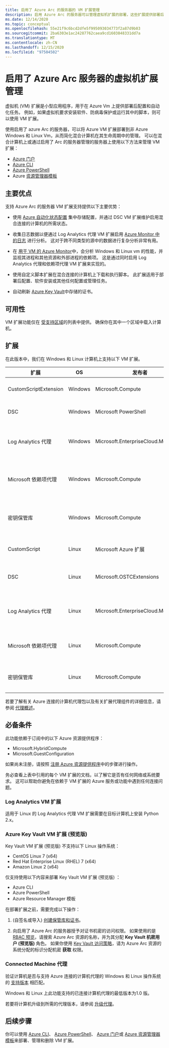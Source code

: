```yaml
---
title: 启用了 Azure Arc 的服务器的 VM 扩展管理
description: 启用 Azure Arc 的服务器可以管理虚拟机扩展的部署，这些扩展提供部署后配置和自动化任务和非 Azure Vm。
ms.date: 12/14/2020
ms.topic: conceptual
ms.openlocfilehash: 55e21f9c6bcd2dfe5f995093034773f2a87d9b03
ms.sourcegitcommit: 2ba6303e1ac24287762caea9cd1603848331dd7a
ms.translationtype: MT
ms.contentlocale: zh-CN
ms.lasthandoff: 12/15/2020
ms.locfileid: "97504502"
---
```

# <a name="virtual-machine-extension-management-with-azure-arc-enabled-servers"></a>启用了 Azure Arc 服务器的虚拟机扩展管理

虚拟机 (VM) 扩展是小型应用程序，用于在 Azure Vm 上提供部署后配置和自动化任务。 例如，如果虚拟机要求安装软件、防病毒保护或运行其中的脚本，则可以使用 VM 扩展。

使用启用了 azure Arc 的服务器，可以将 Azure VM 扩展部署到非 Azure Windows 和 Linux Vm，从而简化混合计算机在其生命周期中的管理。 可以在混合计算机上或通过启用了 Arc 的服务器管理的服务器上使用以下方法来管理 VM 扩展：

- [Azure 门户](manage-vm-extensions-portal.md)
- [Azure CLI](manage-vm-extensions-cli.md)
- [Azure PowerShell](manage-vm-extensions-powershell.md)
- Azure [资源管理器模板](manage-vm-extensions-template.md)

## <a name="key-benefits"></a>主要优点

支持 Azure Arc 的服务器 VM 扩展支持提供以下主要优势：

- 使用 [Azure 自动化状态配置](../../automation/automation-dsc-overview.md) 集中存储配置，并通过 DSC VM 扩展维护启用混合连接的计算机的所需状态。

- 收集日志数据以便通过 Log Analytics 代理 VM 扩展启用 [Azure Monitor 中的日志](../../azure-monitor/platform/data-platform-logs.md) 进行分析。 这对于跨不同类型的源中的数据进行复杂分析非常有用。

- 在 [用于 VM 的 Azure Monitor](../../azure-monitor/insights/vminsights-overview.md)中，会分析 Windows 和 Linux vm 的性能，并监视其进程和其他资源和外部进程的依赖项。 这是通过同时启用 Log Analytics 代理和依赖项代理 VM 扩展来实现的。

- 使用自定义脚本扩展在混合连接的计算机上下载和执行脚本。 此扩展适用于部署后配置、软件安装或其他任何配置或管理任务。

- 自动刷新 [Azure Key Vault](../../key-vault/general/overview.md)中存储的证书。

## <a name="availability"></a>可用性

VM 扩展功能仅在 [受支持区域](overview.md#supported-regions)的列表中提供。 确保你在其中一个区域中载入计算机。

## <a name="extensions"></a>扩展

在此版本中，我们在 Windows 和 Linux 计算机上支持以下 VM 扩展。

|扩展 |OS |发布者 |其他信息 |
|----------|---|----------|-----------------------|
|CustomScriptExtension |Windows |Microsoft.Compute |[Windows 自定义脚本扩展](../../virtual-machines/extensions/custom-script-windows.md)|
|DSC |Windows |Microsoft PowerShell|[Windows PowerShell DSC 扩展](../../virtual-machines/extensions/dsc-windows.md)|
|Log Analytics 代理 |Windows |Microsoft.EnterpriseCloud.Monitoring |[适用于 Windows 的 Log Analytics VM 扩展](../../virtual-machines/extensions/oms-windows.md)|
|Microsoft 依赖项代理 | Windows |Microsoft.Compute | [适用于 Windows 的依赖关系代理虚拟机扩展](../../virtual-machines/extensions/agent-dependency-windows.md)|
|密钥保管库 | Windows | Microsoft.Compute | [适用于 Windows 的 Key Vault 虚拟机扩展](../../virtual-machines/extensions/key-vault-windows.md) |
|CustomScript|Linux |Microsoft Azure 扩展 |[Linux 自定义脚本扩展版本2](../../virtual-machines/extensions/custom-script-linux.md) |
|DSC |Linux |Microsoft.OSTCExtensions |[适用于 Linux 的 PowerShell DSC 扩展](../../virtual-machines/extensions/dsc-linux.md) |
|Log Analytics 代理 |Linux |Microsoft.EnterpriseCloud.Monitoring |[适用于 Linux 的 Log Analytics VM 扩展](../../virtual-machines/extensions/oms-linux.md) |
|Microsoft 依赖项代理 | Linux |Microsoft.Compute | [适用于 Linux 的依赖关系代理虚拟机扩展](../../virtual-machines/extensions/agent-dependency-linux.md) |
|密钥保管库 | Linux | Microsoft.Compute | [适用于 Linux 的 Key Vault 虚拟机扩展](../../virtual-machines/extensions/key-vault-linux.md) |

若要了解有关 Azure 连接的计算机代理包以及有关扩展代理组件的详细信息，请参阅 [代理概述](agent-overview.md#agent-component-details)。

## <a name="prerequisites"></a>必备条件

此功能依赖于订阅中的以下 Azure 资源提供程序：

- Microsoft.HybridCompute
- Microsoft.GuestConfiguration

如果尚未注册，请按照 [注册 Azure 资源提供程序](agent-overview.md#register-azure-resource-providers)中的步骤进行操作。

务必查看上表中引用的每个 VM 扩展的文档，以了解它是否有任何网络或系统要求。 这可以帮助你避免在依赖于 VM 扩展的 Azure 服务或功能中遇到任何连接问题。

### <a name="log-analytics-vm-extension"></a>Log Analytics VM 扩展

适用于 Linux 的 Log Analytics 代理 VM 扩展需要在目标计算机上安装 Python 2.x。 

### <a name="azure-key-vault-vm-extension-preview"></a>Azure Key Vault VM 扩展 (预览版) 

Key Vault VM 扩展 (预览版) 不支持以下 Linux 操作系统：

- CentOS Linux 7 (x64)
- Red Hat Enterprise Linux (RHEL) 7 (x64)
- Amazon Linux 2 (x64)

仅支持使用以下内容来部署 Key Vault VM 扩展 (预览版) ：

- Azure CLI
- Azure PowerShell
- Azure Resource Manager 模板

在部署扩展之前，需要完成以下操作：

1.  (自签名或导入) [创建保管库和证书](../../key-vault/certificates/quick-create-portal.md)。

2. 向启用了 Azure Arc 的服务器授予对证书机密的访问权限。 如果使用的是 [RBAC 预览](../../key-vault/general/rbac-guide.md)，请搜索 Azure Arc 资源的名称，并为其分配 **Key Vault 机密用户 (预览版)** 角色。 如果你使用 [Key Vault 访问策略](../../key-vault/general/assign-access-policy-portal.md)，请为 Azure Arc 资源的系统分配的标识分配机密 **获取** 权限。

### <a name="connected-machine-agent"></a>Connected Machine 代理

验证计算机是否与支持 Azure 连接的计算机代理的 Windows 和 Linux 操作系统的 [支持版本](agent-overview.md#supported-operating-systems) 相匹配。

Windows 和 Linux 上此功能支持的已连接计算机代理的最低版本为1.0 版。

若要将计算机升级到所需的代理版本，请参阅 [升级代理](manage-agent.md#upgrading-agent)。

## <a name="next-steps"></a>后续步骤

你可以使用 [Azure CLI](manage-vm-extensions-cli.md)、 [Azure PowerShell](manage-vm-extensions-powershell.md)、 [Azure 门户](manage-vm-extensions-portal.md)或 [Azure 资源管理器模板](manage-vm-extensions-template.md)来部署、管理和删除 VM 扩展。
